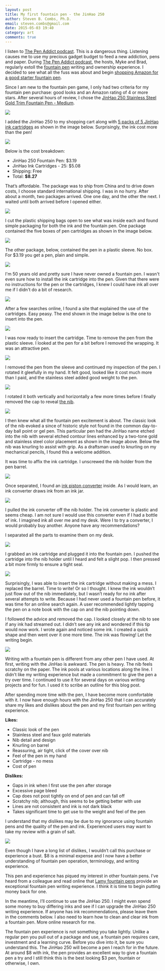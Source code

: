 ```yaml
---
layout: post
title: My first fountain pen - the JinHao 250
author: Steven B. Combs, Ph.D.
email: steven.combs@gmail.com
date: 2015-05-03 19:40
category: art
comments: true
---
```


I listen to [The Pen Addict podcast](http://www.relay.fm/penaddict). This is a dangerous thing. Listening causes me to use my precious gadget budget to feed a new addiction, pens and paper. During [The Pen Addict podcast](http://www.relay.fm/penaddict), the hosts, Myke and Brad, regularly extoll the [fountain pen](https://en.wikipedia.org/w/index.php?title=Special:Search&search=fountain+pens&profile=default) writing and ownership experience. I decided to see what all the fuss was about and begin [shopping Amazon for a good starter fountain pen](http://www.amazon.com/s/ref=as_li_ss_tl?_encoding=UTF8&camp=1789&creative=390957&field-keywords=fountain%20pens&linkCode=ur2&tag=bricinmypockb-20&url=search-alias%3Daps&linkId=OWDJZADZLFQU5TXZ).

Since I am new to the fountain pen game, I only had two criteria for my fountain pen purchase: good looks and an Amazon rating of 4 or more stars. After several hours of review, I chose the [JinHao 250 Stainless Steel Gold Trim Fountain Pen - Medium](http://www.amazon.com/gp/product/B0052KLTM6/ref=as_li_tl?ie=UTF8&camp=1789&creative=390957&creativeASIN=B0052KLTM6&linkCode=as2&tag=bricinmypockb-20&linkId=TSUEOXKLITSDKODM).

![](https://lh3.googleusercontent.com/-dmGbXr0YXVc/VUZKN8N5soI/AAAAAAABbBM/qUvOOEIQDkY/w1196-h897-no/IMG_8110.jpg)

I added the JinHao 250 to my shopping cart along with [5 packs of 5 JinHao ink cartridges](http://www.amazon.com/gp/product/B00CQF69SO/ref=as_li_tl?ie=UTF8&camp=1789&creative=390957&creativeASIN=B00CQF69SO&linkCode=as2&tag=bricinmypockb-20&linkId=NJN5J2VF6Q72IO2H) as shown in the image below. Surprisingly, the ink cost more than the pen!

![](https://lh4.googleusercontent.com/-uoFtl4CCOv8/VUZKKTQB4nI/AAAAAAABbB4/1p4tkW76_Vg/s988-no/IMG_8100.jpg)

Below is the cost breakdown:

* JinHao 250 Fountain Pen: $3.19
* JinHao Ink Cartridges - 25: $5.08
* Shipping: Free
* Total: **$8.27**

That’s affordable. The package was to ship from China and to drive down costs, I choose standard international shipping. I was in no hurry. After about a month, two packages arrived. One one day, and the other the next. I waited until both arrived before I opened either.

![](https://lh3.googleusercontent.com/-C4d_l7lmlDo/VUZKI-BuNKI/AAAAAAABa_g/0QjrQm-Wyho/w1196-h897-no/IMG_8093.jpg)

I cut the plastic shipping bags open to see what was inside each and found simple packaging for both the ink and the fountain pen. One package contained the five boxes of pen cartridges as shown in the image below.

![](https://lh3.googleusercontent.com/-6yRixbJW3cQ/VUZKI9himmI/AAAAAAABbBU/hAfG_IYQBsc/w1196-h897-no/IMG_8095.jpg)

The other package, below, contained the pen in a plastic sleeve. No box. For $3.19 you get a pen, plain and simple.

![](https://lh4.googleusercontent.com/-3PZdt04EzUo/VUZKKiRkxGI/AAAAAAABbBg/lsvck5StjQA/w1195-h897-no/IMG_8101.jpg)

I'm 50 years old and pretty sure I have never owned a fountain pen. I wasn't even sure how to install the ink cartridge into the pen. Given that there were no instructions for the pen or the cartridges, I knew I could have ink all over me if I didn't do a bit of research.

![](https://lh4.googleusercontent.com/-Y6g46wQsC2w/VUZKKQVjvNI/AAAAAAABbCA/O9ypJTSpSXk/w1196-h476-no/IMG_8099.jpg)

After a few searches online, I found a site that explained the use of the cartridges. Easy peasy. The end shown in the image below is the one to insert into the pen.

![](https://lh5.googleusercontent.com/-2-IsNZrFVyg/VUZKJ7rzfjI/AAAAAAABbCI/I67Hj8qBYT4/w1186-h531-no/IMG_8098.jpg)

I was now ready to insert the cartridge. Time to remove the pen from the plastic sleeve. I looked at the pen for a bit before I removed the wrapping. It was an attractive pen.

![](https://lh5.googleusercontent.com/-XNWRkvD4zQs/VUZKK5964gI/AAAAAAABbCQ/DGQ-tl56g4k/w1109-h831-no/IMG_8102.jpg)

I removed the pen from the sleeve and continued my inspection of the pen. I rotated it gleefully in my hand. It felt good, looked like it cost much more than I paid, and the stainless steel added good weight to the pen.

![](https://lh3.googleusercontent.com/-dM_exj1tkmQ/VUZKLV8_-yI/AAAAAAABbAM/qXT6KGgaHJo/w1196-h897-no/IMG_8103.jpg)

I rotated it both vertically and horizontally a few more times before I finally removed the cap to reveal [the nib](http://en.wikipedia.org/wiki/Nib_%28pen%29).

![](https://lh5.googleusercontent.com/-NO2NjxhlBNs/VUZKLvKPwFI/AAAAAAABbAU/QW4g-XrF0yU/w1196-h897-no/IMG_8104.jpg)

I then knew what all the fountain pen excitement is about. The classic look of the nib evoked a since of historic style not found in the common day-to-day ball point or gel pen. This particular pen had the JinHao name etched into the nib with several etched contour lines enhanced by a two-tone gold and stainless steel color placement as shown in the image above. Below the nib was knurling to assist with grip. As a draftsman used to knurling on my mechanical pencils, I found this a welcome addition.

It was time to affix the ink cartridge. I unscrewed the nib holder from the pen barrel.

![](https://lh3.googleusercontent.com/-FDOAI7GeLdw/VUZKMb8t06I/AAAAAAABbCY/UNckCC6gjEM/w1196-h583-no/IMG_8106.jpg)

Once separated, I found an [ink piston converter](http://www.jetpens.com/blog/how-to-use-a-fountain-pen-piston-converter/pt/479) inside. As I would learn, an ink converter draws ink from an ink jar.

![](https://lh3.googleusercontent.com/-9AIz4ZoFV1k/VUZKM384_eI/AAAAAAABbCg/EsGFJgnCRA8/w1196-h897-no/IMG_8107.jpg)

I pulled the ink converter off the nib holder. The ink converter is plastic and seems cheap. I am not sure I would use this converter even if I had a bottle of ink. I imagined ink all over me and my desk. Were I to try a converter, I would probably buy another. Anyone have any recommendations?

I separated all the parts to examine them on my desk.

![](https://lh6.googleusercontent.com/-QZOZr1zXrPM/VUZKNDtcH5I/AAAAAAABbCk/p3sWm4wHlmw/w1196-h524-no/IMG_8108.jpg)

I grabbed an ink cartridge and plugged it into the fountain pen. I pushed the cartridge into the nib holder until I heard and felt a slight pop. I then pressed a bit more firmly to ensure a tight seal.

![](https://lh4.googleusercontent.com/-W_LzwcmUXQw/VUZKNgLkYcI/AAAAAAABbDA/mLeawmGar2w/w1195-h534-no/IMG_8109.jpg)

Surprisingly, I was able to insert the ink cartridge without making a mess. I replaced the barrel. Time to write! Or so I thought. I knew the ink wouldn’t just flow out of the nib immediately, but I wasn’t ready for no ink after several attempts to write. Because I had never used a fountain pen before, it was time for an online search again. A user recommended lightly tapping the pen on a note book with the cap on and the nib pointing down.

I followed the advice and removed the cap. I looked closely at the nib to see if any ink had streamed out. I didn’t see any ink and wondered if this tip would now work. I wrote again and noticed some ink. I created a quick shape and then went over it one more time. The ink was flowing! Let the writing begin.

![](https://lh5.googleusercontent.com/-hgAwN34VZNw/VUZKOXlVD9I/AAAAAAABbBQ/kqqK1IMs3_E/w1196-h897-no/IMG_8111.jpg)

Writing with a fountain pen is different from any other pen I have used. At first, writing with the JinHao is awkward. The pen is heavy. The nib feels scratchy on the paper. The ink pools at various locations along the line. I didn’t like my writing experience but made a commitment to give the pen a try over time. I continued to use it for several days on various writing projects and for fun. I used it to scribe an outline for this blog post.

After spending more time with the pen, I have become more comfortable with it. I now have enough hours with the JinHao 250 that I can accurately share my likes and dislikes about the pen and my first fountain pen writing experience.

**Likes:**

* Classic look of the pen
* Stainless steel and faux gold materials
* Nib detail and design
* Knurling on barrel
* Reassuring, air tight, click of the cover over nib
* Feel of the pen in my hand
* Cartridge - no mess
* Cost of pen


**Dislikes:**

* Gaps in ink when I first use the pen after storage
* Excessive page bleed
* Cap does not post tightly on end of pen and can fall off
* Scratchy nib; although, this seems to be getting better with use
* Lines are not consistent and ink is not dark black
* Takes significant time to get use to the weight and feel of the pen

I understand that my dislikes may be due to my ignorance using fountain pens and the quality of the pen and ink. Experienced users may want to take my review with a grain of salt.

![](https://lh3.googleusercontent.com/-5yY1zLC5kNc/VUZKOrlnfII/AAAAAAABbBY/yx_Z8d7IHYg/w1196-h897-no/IMG_8112.jpg)

Even though I have a long list of dislikes, I wouldn’t call this purchase or experience a bust. $8 is a minimal expense and I now have a better understanding of fountain pen operation, terminology, and writing experience.

This pen and experience has piqued my interest in other fountain pens. I’ve heard from a colleague and read online that [Lamy fountain pens](http://www.amazon.com/gp/product/B0002T401Y/ref=as_li_tl?ie=UTF8&camp=1789&creative=390957&creativeASIN=B0002T401Y&linkCode=as2&tag=bricinmypockb-20&linkId=ZUUB7EPP4TKLVXHO) provide an exceptional fountain pen writing experience. I think it is time to begin putting money back for one.

In the meantime, I’ll continue to use the JinHao 250. I might even spend some money to buy differing inks and see if I can upgrade the JinHao 250 writing experience. If anyone has ink recommendations, please leave them in the comments below. I also need to learn how to clean and clear ink from a fountain pen. More online research for me.

The fountain pen experience is not something you take lightly. Unlike a regular pen you pull out of a package and use, a fountain pen requires care, investment and a learning curve. Before you dive into it, be sure you understand this. The JinHao 250 will become a pen I reach for in the future. At around $8 with ink, the pen provides an excellent way to give a fountain pen a try and I still think this is the best looking $3 pen, fountain or otherwise, I own.
